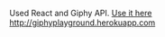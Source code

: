 Used React and Giphy API.
<a href="http://giphyplayground.herokuapp.com">Use it here</a>
http://giphyplayground.herokuapp.com
